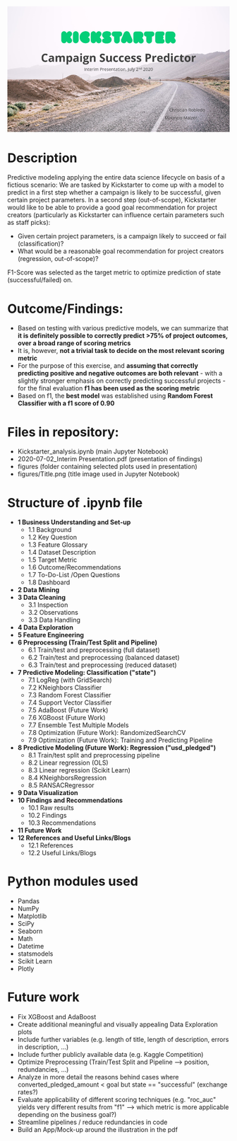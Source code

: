 ![title](figures/Title.png)

# Description
Predictive modeling applying the entire data science lifecycle on basis of a fictious scenario:
We are tasked by Kickstarter to come up with a model to predict in a first step whether a campaign is likely to be successful, given certain project parameters. In a second step (out-of-scope), Kickstarter would like to be able to provide a good goal recommendation for project creators (particularly as Kickstarter can influence certain parameters such as staff picks):
- Given certain project parameters, is a campaign likely to succeed or fail (classification)?
- What would be a reasonable goal recommendation for project creators (regression, out-of-scope)?

F1-Score was selected as the target metric to optimize prediction of state (successful/failed) on. 

# Outcome/Findings:
- Based on testing with various predictive models, we can summarize that **it is definitely possible to correctly predict >75% of project outcomes, over a broad range of scoring metrics**
- It is, however, **not a trivial task to decide on the most relevant scoring metric**
- For the purpose of this exercise, and **assuming that correctly predicting positive and negative outcomes are both relevant** - with a slightly stronger emphasis on correctly predicting successful projects - for the final evaluation **f1 has been used as the scoring metric**
- Based on f1, the **best model** was established using **Random Forest Classifier with a f1 score of 0.90**

# Files in repository:
- Kickstarter_analysis.ipynb (main Jupyter Notebook)
- 2020-07-02_Interim Presentation.pdf (presentation of findings)
- figures (folder containing selected plots used in presentation)
- figures/Title.png (title image used in Jupyter Notebook)

# Structure of .ipynb file
- **1 Business Understanding and Set-up**
  - 1.1 Background
  - 1.2 Key Question
  - 1.3 Feature Glossary
  - 1.4 Dataset Description
  - 1.5 Target Metric
  - 1.6 Outcome/Recommendations
  - 1.7 To-Do-List /Open Questions
  - 1.8 Dashboard
- **2 Data Mining**
- **3 Data Cleaning**
  - 3.1 Inspection
  - 3.2 Observations
  - 3.3 Data Handling
- **4 Data Exploration**
- **5 Feature Engineering**
- **6 Preprocessing (Train/Test Split and Pipeline)**
  - 6.1 Train/test and preprocessing (full dataset)
  - 6.2 Train/test and preprocessing (balanced dataset)
  - 6.3 Train/test and preprocessing (reduced dataset)
- **7 Predictive Modeling: Classification ("state")**
  - 7.1 LogReg (with GridSearch)
  - 7.2 KNeighbors Classifier
  - 7.3 Random Forest Classifier
  - 7.4 Support Vector Classifier
  - 7.5 AdaBoost (Future Work)
  - 7.6 XGBoost (Future Work)
  - 7.7 Ensemble Test Multiple Models
  - 7.8 Optimization (Future Work): RandomizedSearchCV
  - 7.9 Optimization (Future Work): Training and Predicting Pipeline
- **8 Predictive Modeling (Future Work): Regression ("usd_pledged")**
  - 8.1 Train/test split and preprocessing pipeline
  - 8.2 Linear regression (OLS)
  - 8.3 Linear regression (Scikit Learn)
  - 8.4 KNeighborsRegression
  - 8.5 RANSACRegressor
- **9 Data Visualization**
- **10 Findings and Recommendations**
  - 10.1 Raw results
  - 10.2 Findings
  - 10.3 Recommendations
- **11 Future Work**
- **12 References and Useful Links/Blogs**
  - 12.1 References
  - 12.2 Useful Links/Blogs

# Python modules used
- Pandas
- NumPy
- Matplotlib
- SciPy
- Seaborn
- Math
- Datetime
- statsmodels
- Scikit Learn
- Plotly

# Future work
- Fix XGBoost and AdaBoost
- Create additional meaningful and visually appealing Data Exploration plots
- Include further variables (e.g. length of title, length of description, errors in description, ...)
- Include further publicly available data (e.g. Kaggle Competition)
- Optimize Preprocessing (Train/Test Split and Pipeline --> position, redundancies, ...)
- Analyze in more detail the reasons behind cases where converted_pledged_amount < goal but state == "successful" (exchange rates?)
- Evaluate applicability of different scoring techniques (e.g. "roc_auc" yields very different results from "f1" --> which metric is more applicable depending on the business goal?)
- Streamline pipelines / reduce redundancies in code
- Build an App/Mock-up around the illustration in the pdf 
